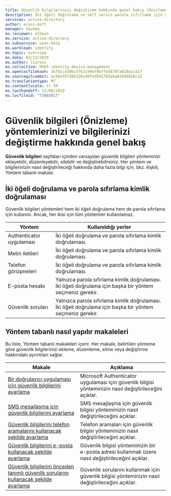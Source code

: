 ```yaml
---
title: Güvenlik bilgilerinizi değiştirme hakkında genel bakış (Önizleme)-Azure AD
description: İki öğeli doğrulama ve self servis parola sıfırlama için güvenlik bilgileri yöntemlerinizi ekleme, güncelleştirme ve silme hakkındaki makalelere bağlantılar.
services: active-directory
author: eross-msft
manager: daveba
ms.reviewer: olhaun
ms.service: active-directory
ms.subservice: user-help
ms.workload: identity
ms.topic: overview
ms.date: 02/13/2019
ms.author: lizross
ms.collection: M365-identity-device-management
ms.openlocfilehash: 3b781cd30bc5f63199ef9bff45670fa618e2ca17
ms.sourcegitcommit: ac56ef07d86328c40fed5b5792a6a02698926c2d
ms.translationtype: MT
ms.contentlocale: tr-TR
ms.lasthandoff: 11/08/2019
ms.locfileid: "73803817"
---
```

# <a name="overview-about-changing-your-security-info-preview-methods-and-information"></a>Güvenlik bilgileri (Önizleme) yöntemlerinizi ve bilgilerinizi değiştirme hakkında genel bakış

**Güvenlik bilgileri** sayfaları içinden varsayılan güvenlik bilgileri yönteminizi ekleyebilir, düzenleyebilir, silebilir ve değiştirebilirsiniz. Her yöntem ve bilgilerinizin nasıl değiştirileceği hakkında daha fazla bilgi için, bkz. ilişkili, Yöntem tabanlı makale.

## <a name="two-factor-verification-versus-password-reset-authentication"></a>İki öğeli doğrulama ve parola sıfırlama kimlik doğrulaması

Güvenlik bilgileri yöntemleri hem iki öğeli doğrulama hem de parola sıfırlama için kullanılır. Ancak, her ikisi için tüm yöntemler kullanılamaz.

| Yöntem | Kullanıldığı yerler |
| ------ | -------- |
| Authenticator uygulaması | İki öğeli doğrulama ve parola sıfırlama kimlik doğrulaması. |
| Metin iletileri | İki öğeli doğrulama ve parola sıfırlama kimlik doğrulaması. |
| Telefon görüşmeleri | İki öğeli doğrulama ve parola sıfırlama kimlik doğrulaması. |
| E-posta hesabı | Yalnızca parola sıfırlama kimlik doğrulaması. İki öğeli doğrulama için başka bir yöntem seçmeniz gerekir. |
| Güvenlik soruları | Yalnızca parola sıfırlama kimlik doğrulaması. İki öğeli doğrulama için başka bir yöntem seçmeniz gerekir. |

## <a name="method-based-how-to-articles"></a>Yöntem tabanlı nasıl yapılır makaleleri

Bu liste, Yöntem tabanlı makaleleri içerir. Her makale, belirtilen yönteme göre güvenlik bilgilerinizi ekleme, düzenleme, silme veya değiştirme hakkındaki ayrıntıları sağlar.

| Makale | Açıklama |
| ------ |------------ |
| [Bir doğrulayıcı uygulaması için güvenlik bilgilerini ayarlama](security-info-setup-auth-app.md) | Microsoft Authenticator uygulaması için güvenlik bilgisi yönteminizin nasıl değiştirileceğini açıklar. |
| [SMS mesajlaşma için güvenlik bilgilerini ayarlama](security-info-setup-text-msg.md) | SMS mesajlaşma için güvenlik bilgisi yönteminizin nasıl değiştirileceğini açıklar. |
| [Güvenlik bilgilerini telefon aramalarını kullanacak şekilde ayarlama](security-info-setup-phone-number.md) | Telefon aramaları için güvenlik bilgisi yönteminizin nasıl değiştirileceğini açıklar. |
| [Güvenlik bilgilerini e-posta kullanacak şekilde ayarlama](security-info-setup-email.md) | Güvenlik bilgisi yönteminizin bir e-posta adresi kullanmak üzere nasıl değiştirileceğini açıklar. |
| [Güvenlik bilgilerini önceden tanımlı güvenlik sorularını kullanacak şekilde ayarlama](security-info-setup-questions.md)|Güvenlik sorularını kullanmak için güvenlik bilgisi yönteminizin nasıl değiştirileceğini açıklar. |
